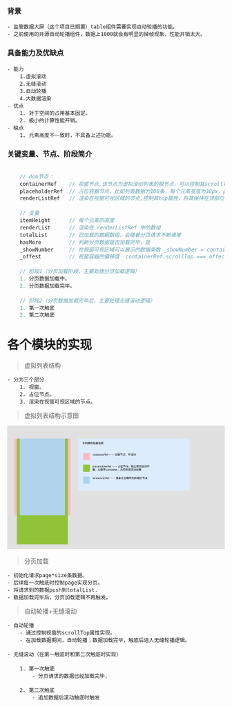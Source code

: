 ### 背景
    - 监管数据大屏（这个项目已搁置）table组件需要实现自动轮播的功能。
    - 之前使用的开源自动轮播组件，数据上1000就会有明显的掉帧现象，性能开销太大。   

### 具备能力及优缺点
    - 能力
        1.虚拟滚动
        2.无缝滚动
        3.自动轮播
        4.大数据渲染
    - 优点
        1. 对于空间的占用基本固定。
        2. 极小的计算性能开销。
    - 缺点
        1. 元素高度不一致时，不具备上述功能。

### 关键变量、节点、阶段简介

```typescript

    // dom节点：
    containerRef    // 视窗节点,该节点为虚拟滚动列表的根节点，可以控制其scrollTop属性上下滚动;
    placeholderRef  // 占位容器节点，比如列表数据为100条，每个元素高度为30px，placeholderRef.height = 100*30 + 'px';
    renderListRef   // 渲染在视窗可视区域的节点,控制其top属性，将其保持在顶部位置并且模拟数据滚动效果。

    // 变量
    itemHeight      // 每个元素的高度
    renderList      // 渲染在 renderListRef 中的数组
    totalList       // 已加载的数据数组，会随着分页请求不断递增
    hasMore         // 判断分页数据是否加载完毕，是
    _showNumber     // 在视窗可视区域可以展示的数据条数 _showNumber = containerRef.clinetHeight / itemHeight >> 0;
    _offest         // 视窗容器的偏移度  containerRef.scrollTop === offect

    // 阶段1（分页加载阶段，主要处理分页加载逻辑）
    1. 分页数据加载中。
    2. 分页数据加载完毕。

    // 阶段2（分页数据加载完毕后，主要处理无缝滚动逻辑）
    1. 第一次触底
    2. 第二次触底

```

# 各个模块的实现

> 虚拟列表结构

    - 分为三个部分
        1. 视窗。
        2. 占位节点。
        3. 渲染在视窗可视区域的节点。

> 虚拟列表结构示意图

![虚拟列表示意图](./WeChat60822fb9a6dbf59b3b592656dce040e2.png)

> 分页加载

    - 初始化请求page*size条数据。
    - 后续每一次触底时控制page实现分页。
    - 将请求到的数据push到totalList.
    - 数据加载完毕后，分页加载逻辑不再触发。

> 自动轮播+无缝滚动

    - 自动轮播
        - 通过控制视窗的scrollTop属性实现。
        - 在加载数据期间，自动轮播；数据加载完毕，触底后进入无缝轮播逻辑。

    - 无缝滚动（在第一触底时和第二次触底时实现）

        1. 第一次触底
            - 分页请求的数据已经加载完毕，

        2. 第二次触底
            - 追加数据后滚动触底时触发


  